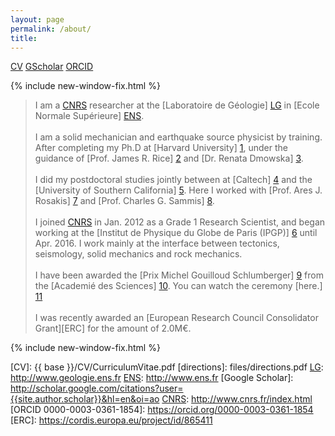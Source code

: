 ```yaml
---
layout: page
permalink: /about/
title: 
---
```


<div class="container">
	<div class="section">
		<div id="link_bar">
			<a href="{{ base }}/CV/CurriculumVitae.pdf">CV</a>
			<a href="http://scholar.google.com/citations?user={{site.author.scholar}}&hl=en&oi=ao">GScholar</a>
			<a href="https://orcid.org/0000-0003-0361-1854">ORCID</a>
		</div>
	</div>
</div>

{% include new-window-fix.html %}
> I am a [CNRS] researcher at the [Laboratoire de Géologie] [LG] in [Ecole Normale Supérieure] [ENS]. 
<br><br>
I am a solid mechanician and earthquake source physicist by training. After completing my Ph.D at [Harvard University] [1], under the guidance of [Prof. James R. Rice] [2] and [Dr. Renata Dmowska] [3].
<br><br>
I did my postdoctoral studies jointly between at [Caltech] [4] and the [University of Southern California] [5]. Here I worked with [Prof. Ares J. Rosakis] [7] and [Prof. Charles G. Sammis] [8]. 
<br><br>
I joined [CNRS] in Jan. 2012 as a Grade 1 Research Scientist, and began working at the [Institut de Physique du Globe de Paris (IPGP)] [6] until Apr. 2016. I work mainly at the interface between tectonics, seismology, solid mechanics and rock mechanics. 
<br><br>
I have been awarded the [Prix Michel Gouilloud Schlumberger] [9] from the [Academié des Sciences] [10]. You can watch the ceremony [here.] [11]
<br><br>
I was recently awarded an [European Research Council Consolidator Grant][ERC] for the amount of 2.0M€.

{% include new-window-fix.html %}


[LG]: http://www.geologie.ens.fr
[ENS]: http://www.ens.fr
[CNRS]: http://www.cnrs.fr/index.html
[1]: http://www.harvard.edu
[2]: http://www.seas.harvard.edu/rice
[3]: http://www.seas.harvard.edu/dmowska
[4]: http://www.caltech.edu
[5]: http://www.usc.edu
[6]: http://www.ipgp.fr
[7]: http://rosakis.caltech.edu
[8]: https://dornsife.usc.edu/cf/faculty-and-staff/faculty.cfm?pid=1003669
[9]: http://www.academie-sciences.fr/fr/Laureats/laureat-2018-du-prix-michel-gouilloud-schlumberger-harsha-suresh-bhat.html
[10]: http://www.academie-sciences.fr/fr/
[11]: https://www.youtube.com/watch?v=OVaenZ39o_c&t=2s&frags=pl%2Cwn
[CONTACT]: /contact/
[BIO]: /bio/
[CV]: {{ base }}/CV/CurriculumVitae.pdf
[directions]: files/directions.pdf
[LG]: http://www.geologie.ens.fr
[ENS]: http://www.ens.fr
[Google Scholar]: http://scholar.google.com/citations?user={{site.author.scholar}}&hl=en&oi=ao
[CNRS]: http://www.cnrs.fr/index.html
[ORCID 0000-0003-0361-1854]: https://orcid.org/0000-0003-0361-1854
[ERC]: https://cordis.europa.eu/project/id/865411

